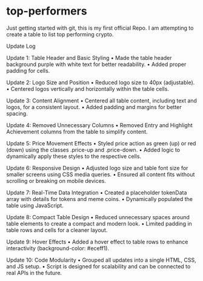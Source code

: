 # top-performers

Just getting started with git, this is my first official Repo. I am attempting to create a table to list top performing crypto.


Update Log

Update 1: Table Header and Basic Styling
	•	Made the table header background purple with white text for better readability.
	•	Added proper padding for cells.

Update 2: Logo Size and Position
	•	Reduced logo size to 40px (adjustable).
	•	Centered logos vertically and horizontally within the table cells.

Update 3: Content Alignment
	•	Centered all table content, including text and logos, for a consistent layout.
	•	Added padding and margins for better spacing.

Update 4: Removed Unnecessary Columns
	•	Removed Entry and Highlight Achievement columns from the table to simplify content.

Update 5: Price Movement Effects
	•	Styled price action as green (up) or red (down) using the classes .price-up and .price-down.
	•	Added logic to dynamically apply these styles to the respective cells.

Update 6: Responsive Design
	•	Adjusted logo size and table font size for smaller screens using CSS media queries.
	•	Ensured all content fits without scrolling or breaking on mobile devices.

Update 7: Real-Time Data Integration
	•	Created a placeholder tokenData array with details for tokens and meme coins.
	•	Dynamically populated the table using JavaScript.

Update 8: Compact Table Design
	•	Reduced unnecessary spaces around table elements to create a compact and modern look.
	•	Limited padding in table rows and cells for a cleaner layout.

Update 9: Hover Effects
	•	Added a hover effect to table rows to enhance interactivity (background-color: #eceff1).

Update 10: Code Modularity
	•	Grouped all updates into a single HTML, CSS, and JS setup.
	•	Script is designed for scalability and can be connected to real APIs in the future.

